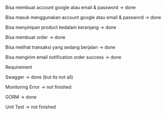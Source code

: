 
Bisa membuat account google atau email & password -> done

Bisa masuk menggunakan account google atau email & password -> done

Bisa menyimpan product kedalam keranjang -> done

Bisa membuat order -> done

Bisa melihat transaksi yang sedang berjalan -> done

Bisa mengirim email notification order success -> done


Requirement

Swagger -> done (but its not all)

Monitoring Error -> not finished

GORM -> done 

Unit Test -> not finished
